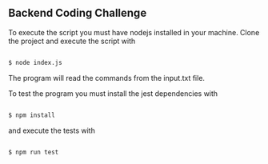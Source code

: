 ## Backend Coding Challenge

To execute the script you must have nodejs installed in your machine. Clone the project and execute the script with

```bash

$ node index.js

```
The program will read the commands from the input.txt file.

To test the program you must install the jest dependencies with 

```bash

$ npm install

```

and execute the tests with

```bash

$ npm run test

```